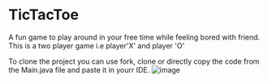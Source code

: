 # TicTacToe
A fun game to play around in your free time while feeling bored with friend.
This is a two player game i.e player'X' and player 'O'

To clone the project you can use fork, clone or directly copy the code from the Main.java file and paste it in yourr IDE.
![image](https://github.com/user-attachments/assets/056072be-0bf6-43fe-b240-6362237dfbb3)
